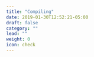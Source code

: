 ```yaml
---
title: "Compiling"
date: 2019-01-30T12:52:21-05:00
draft: false
category: ""
lead: ""
weight: 0
icon: check
---
```

